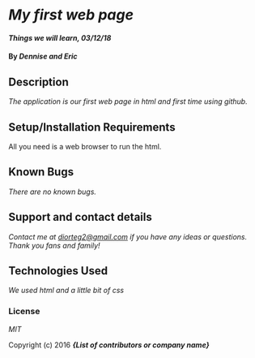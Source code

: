 # _My first web page_

#### _Things we will learn, 03/12/18_

#### By _**Dennise and Eric**_

## Description

_The application is our first web page in html and first time using github._

## Setup/Installation Requirements

All you need is a web browser to run the html.

## Known Bugs

_There are no known bugs._

## Support and contact details

_Contact me at diorteg2@gmail.com if you have any ideas or questions. Thank you fans and family!_

## Technologies Used

_We used html and a little bit of css_

### License

*MIT*

Copyright (c) 2016 **_{List of contributors or company name}_**
